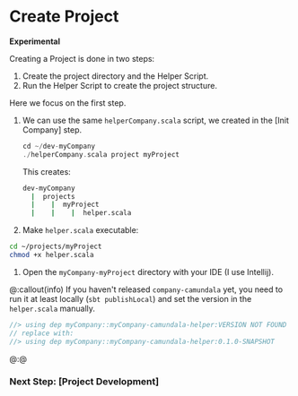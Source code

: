 # Create Project

**Experimental**

Creating a Project is done in two steps:

1. Create the project directory and the Helper Script.
2. Run the Helper Script to create the project structure.

Here we focus on the first step.

1. We can use the same `helperCompany.scala` script, we created in the [Init Company] step.
    ```scala
    cd ~/dev-myCompany
    ./helperCompany.scala project myProject
    ```
    This creates:
    
    ```bash
    dev-myCompany
      |  projects
      |    |  myProject
      |    |    |  helper.scala
    ``` 
   
1. Make `helper.scala` executable:
```bash
cd ~/projects/myProject
chmod +x helper.scala
```

1. Open the `myCompany-myProject` directory with your IDE (I use Intellij).

@:callout(info)
If you haven't released `company-camundala` yet,
you need to run it at least locally (`sbt publishLocal`) 
and set the version in the `helper.scala` manually.

```scala
//> using dep myCompany::myCompany-camundala-helper:VERSION NOT FOUND 
// replace with:
//> using dep myCompany::myCompany-camundala-helper:0.1.0-SNAPSHOT
```

@:@

### Next Step: [Project Development]

